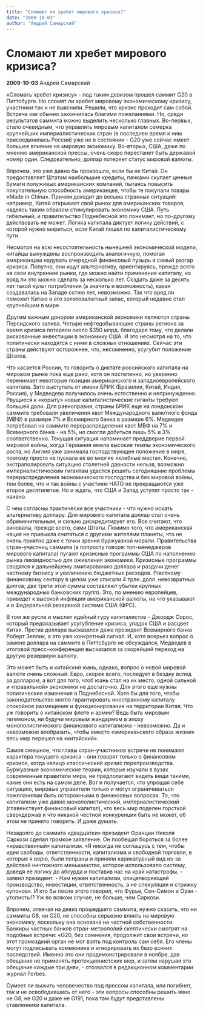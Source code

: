 ```yaml
---
title: "Cломают ли хребет мирового кризиса?"
date: "2009-10-03"
author: "Андрей Самарский"
---
```


# Cломают ли хребет мирового кризиса?

**2009-10-03** Андрей Самарский

«Сломать хребет кризису» - под таким девизом прошел саммит G20 в Питтсбурге. Но сломят ли хребет мировому экономическому кризису, участники так и не выяснили. Решили, что кризис проходит сам собой. Встреча как обычно закончилась благими пожеланиями. Но, среди результатов саммита можно выделить несколько главных. Во-первых, стало очевидным, что управлять мировым капиталом семерка крупнейших империалистических стран (в последнее время к ним присоединилась Россия) уже не в состоянии - G20 уже сейчас имеет большее влияние на мировую экономику. Во-вторых, США, даже по мнению американской прессы, очень скоро перестанет быть державой номер один. Следовательно, доллар потеряет статус мировой валюты.

Впрочем, это уже давно бы произошло, если бы не Китай. Он предоставляет Штатам наибольшие кредиты, пачками скупает ценные бумаги полуживых американских компаний, пытаясь повысить покупательную способность американцев, чтобы те покупали товары «Made in China». Причем доходит до весьма странных ситуаций: например, Китай открывает свой рынок для американских товаров, надеясь таким образом стимулировать экономику США. Путь гибельный, и правительство Поднебесной это понимает, но по-другому действовать не может. Логика капитала диктует логику действий, с которой нужно мириться, если Китай пошел по капиталистическому пути.

Несмотря на всю несостоятельность нынешней экономической модели, китайцы вынуждены воспроизводить аналогичную, помогая американцам надувать очередной финансовый пузырь в самый разгар кризиса. Попутно, они ищут альтернативу, ориентируясь, прежде всего на свои внутренние рынки, где можно найти применение капиталу, но вряд ли это можно сделать за несколько лет. Создать даже за десять лет такой культ потребления (а значить и возможность), какая создавалась на Западе сотню лет, невозможно. Так что вряд ли поможет Китаю и его золотовалютный запас, который недавно стал крупнейшим в мире.

Другим важным донором американской экономики являются страны Персидского залива. Четыре нефтедобывающие страны региона за время кризиса потеряли около $350 млрд. благодаря тому, что делали рискованные инвестиции в экономику США. И это несмотря на то, что политически находятся с ними в сложных отношениях. Сейчас эти страны действуют осторожнее, что, несомненно, усугубит положение Штатов.

Что касается России, то говорить о диктате российского капитала на мировом рынке пока еще рано, хотя он постепенно, но уверенно перенимает некоторые позиции американского и западноевропейского капитала. Зато выступать от имени БРИК (Бразилия, Китай, Индия, Россия), у Медведева получилось очень естественно и непринужденно. Рвущиеся к «корыту» новые капиталистические гиганты требуют большей доли. Для равноправия, страны БРИК еще на лондонском саммите требовали увеличения квот Международного валютного фонда (МВФ) в размере 7% и Всемирного банка в размере 6%. Медведев потребовал на саммите перераспределения квот МВФ на 7% и Всемирного банка - на 5%, но смогли добиться лишь 5% и 3% соответственно. Текущая ситуация напоминает преддверие первой мировой войны, когда Германия имела высокие темпы экономического роста, но Англия уже занимала господствующее положение в мире, поэтому просто не пускала ее во многие «хлебные места». Конечно, экстраполировать ситуацию столетней давности нельзя, возможно империалистическим гигантам удастся решить сегодняшние проблемы перераспределения экономического господства и без мировой войны, тем более, что и так войны с участием НАТО не прекращаются уже второе десятилетие. Но и ждать, что США и Запад уступят просто так - наивно.

С чем согласны практически все участники - что нужно искать альтернативу доллару. Для мирового капитала доллар стал очень обременительным, и сильно дискредитирует его. Все считают, что виноваты, прежде всего, сами Штаты. Помимо того, что американская нация не привыкла считаться с другими жителями планеты, что не очень приятно даже с точки зрения буржуазной морали. Правительства стран-участниц саммита (а попросту говоря: топ-менеджеров мирового капитала) пугают кризисные программы США по наполнению рынка ликвидностью для оживления экономики. Кризисные программы сводятся к дальнейшему эмитированию доллара и раздачи денег частному бизнесу и увеличению бюджетных расходов. (Частному финансовому сектору в целом уже списали 4 трлн. долл. невозвратных долгов; две трети этой суммы составляют убытки крупных международных банковских групп). Это, по мнению европейцев, приведет к высокой инфляции американской валюты, на что указывают и в Федеральной резервной системе США (ФРС).

В том же русле и мыслит идейный гуру капиталистов - Джордж Сорос, который предсказывает усугубление кризиса, упадок США и расцвет Китая. Против доллара высказался даже президент Всемирного банка Роберт Зеллик, а это уже конкретный сигнал. И, хотя всерьез вопрос о замене доллара на саммите в Питтсбурге не обсуждался, Медведев в итоговой пресс-конференции высказался за скорейший переход на другую резервную валюту.

Это может быть и китайский юань, однако, вопрос о новой мировой валюте очень сложный. Евро, скорее всего, последует в бездну вслед за долларом, а вот для того, чтоб юань стал на их место, одной сильной и «правильной» экономики не достаточно. Для этого еще нужны политические изменения в Поднебесной. Хотя бы для того, чтобы законодательство могло гарантировать иностранному капиталу спокойное размещение и функционирование на территории Китая. Что уж говорить о китайском флоте и армии? Ведь быть мировым гегемоном, ни будучи мировым жандармом в эпоху монополистического финансового капитализма - невозможно. Да и невозможно вообразить, чтобы вместо «американского образа жизни» весь мир перешел на «китайский».

Самое смешное, что главы стран-участников встречи не понимают характера текущего кризиса - они говорят только о финансовом кризисе, когда налицо классический кризис перепроизводства. Буржуазные экономические теории, которые изучали в вузах современные правители мира, не предполагают видеть вещи такими, какие они есть на самом деле. Вот и получается, что упрощая себе ситуацию, мировые управители только и могут ограничиваться пожеланиями быть осторожными в финансовых вопросах. То, что капитализм уже давно монополистический, империалистический (главенствует финансовый капитал), что весь мир поделен горсткой сверхдержав и что никакой честной конкуренции быть не может, об этом не принято говорить. И даже думать.

Незадолго до саммита «двадцатки» президент Франции Николя Саркози сделал громкое заявление. Он пообещал бороться за более «нравственный» капитализм. «Я никогда не соглашусь с тем, чтобы идеи свободы, ответственности, капитализма и свободной торговли, в которые я верю, были попраны и приняли карикатурный вид из-за действий ничтожного меньшинства, которое использовало систему, доведя ее логику до абсурда и поставив нас на край катастрофы, - заявил президент. - Нам нужен капитализм, олицетворяющий производство, инвестиции, ответственность, а не спекуляции и стрижку купонов». И кто бы после этого говорил, что Фурье, Сен-Симон и Оуэн - утописты!? Уж во всяком случае, не больше, чем Саркози.

Впрочем, отвечая на девиз прошедшего саммита, нужно сказать, что ни саммиты G8, ни G20, не способны серьезно влиять на мировую экономику, поскольку она основана на частной собственности. Банкиры частных банков стран-метрополий скептически смотрят на подобные встречи: «G20, без сомнения, продолжит свои встречи, но этот громоздкий орган не мог взять под контроль сам себя. Его члены могут подписывать коммюнике и игнорировать их безо всяких последствий. Именно это они продемонстрировали в ноябре, дав обещание не применять протекционистских мер, и затем нарушая это обещание каждые три дня», - отозвался в редакционном комментарии журнал Forbes.

Сумеет ли выжить человечество под прессом капитала, или погибнет, так и не освободившись от него - эти вопросы способны решить явно не G8, не G20 и даже не G191, пока там будут представлены ставленники капитала.
